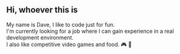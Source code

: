 ## Hi, whoever this is

My name is Dave, I like to code just for fun.\
I'm currently looking for a job where I can gain experience in a real development environment.\
I also like competitive video games and food. 🎮 🥑
